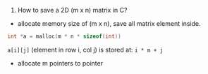 1. How to save a 2D (m x n) matrix in C?

- allocate memory size of (m x n), save all matrix element inside. 
```c
int *a = malloc(m * n * sizeof(int))
```
`a[i][j]` (element in row i, col j) is stored at: `i * m + j`
- allocate m pointers to pointer 
